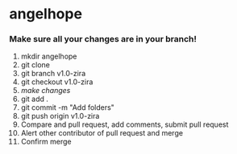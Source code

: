 # angelhope

### Make sure all your changes are in your branch! 

1. mkdir angelhope
2. git clone
3. git branch v1.0-zira
4. git checkout v1.0-zira
5. *make changes*
6. git add .
7. git commit -m "Add folders"
8. git push origin v1.0-zira
9. Compare and pull request, add comments, submit pull request
10. Alert other contributor of pull request and merge 
11. Confirm merge